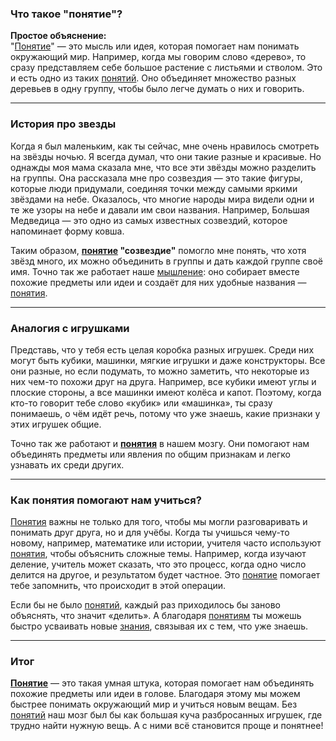 ### Что такое "понятие"?

**Простое объяснение:**  
"[Понятие](concept.md)" — это мысль или идея, которая помогает нам понимать окружающий мир. Например, когда мы говорим слово «дерево», то сразу представляем себе большое растение с листьями и стволом. Это и есть одно из таких [понятий](concept.md). Оно объединяет множество разных деревьев в одну группу, чтобы было легче думать о них и говорить.

---

### История про звезды

Когда я был маленьким, как ты сейчас, мне очень нравилось смотреть на звёзды ночью. Я всегда думал, что они такие разные и красивые. Но однажды моя мама сказала мне, что все эти звёзды можно разделить на группы. Она рассказала мне про созвездия — это такие фигуры, которые люди придумали, соединяя точки между самыми яркими звёздами на небе. Оказалось, что многие народы мира видели одни и те же узоры на небе и давали им свои названия. Например, Большая Медведица — это одно из самых известных созвездий, которое напоминает форму ковша.

Таким образом, **[понятие](concept.md) "созвездие"** помогло мне понять, что хотя звёзд много, их можно объединить в группы и дать каждой группе своё имя. Точно так же работает наше [мышление](thinking.md): оно собирает вместе похожие предметы или идеи и создаёт для них удобные названия — [понятия](concept.md).

---

### Аналогия с игрушками

Представь, что у тебя есть целая коробка разных игрушек. Среди них могут быть кубики, машинки, мягкие игрушки и даже конструкторы. Все они разные, но если подумать, то можно заметить, что некоторые из них чем-то похожи друг на друга. Например, все кубики имеют углы и плоские стороны, а все машинки имеют колёса и капот. Поэтому, когда кто-то говорит тебе слово «кубик» или «машинка», ты сразу понимаешь, о чём идёт речь, потому что уже знаешь, какие признаки у этих игрушек общие.

Точно так же работают и **[понятия](concept.md)** в нашем мозгу. Они помогают нам объединять предметы или явления по общим признакам и легко узнавать их среди других.

---

### Как понятия помогают нам учиться?

[Понятия](concept.md) важны не только для того, чтобы мы могли разговаривать и понимать друг друга, но и для учёбы. Когда ты учишься чему-то новому, например, математике или истории, учителя часто используют [понятия](concept.md), чтобы объяснить сложные темы. Например, когда изучают деление, учитель может сказать, что это процесс, когда одно число делится на другое, и результатом будет частное. Это [понятие](concept.md) помогает тебе запомнить, что происходит в этой операции.

Если бы не было [понятий](concept.md), каждый раз приходилось бы заново объяснять, что значит «делить». А благодаря [понятиям](concept.md) ты можешь быстро усваивать новые [знания](knowledge.md), связывая их с тем, что уже знаешь.

---

### Итог

**[Понятие](concept.md)** — это такая умная штука, которая помогает нам объединять похожие предметы или идеи в голове. Благодаря этому мы можем быстрее понимать окружающий мир и учиться новым вещам. Без [понятий](concept.md) наш мозг был бы как большая куча разбросанных игрушек, где трудно найти нужную вещь. А с ними всё становится проще и понятнее!